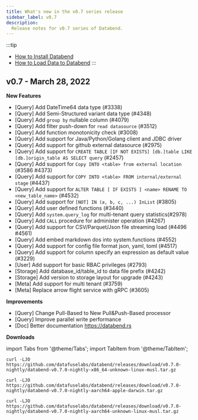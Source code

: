 ```yaml
---
title: What's new in the v0.7 series release
sidebar_label: v0.7
description:
  Release notes for v0.7 series of Databend.
---
```


:::tip
* [How to Install Databend](/doc/category/deploy)
* [How to Load Data to Databend](/doc/category/load-data)
:::

## v0.7 - March 28, 2022

**New Features**
* [Query] Add DateTime64 data type  (#3338)
* [Query] Add Semi-Structured variant data type (#4348)
* [Query] Add `group by` nullable column (#4079)
* [Query] Add filter push-down for `read datasource` (#3512)
* [Query] Add function monotonicity check (#3008)
* [Query] Add support for Java/Python/Golang client and JDBC driver
* [Query] Add support for github external datasource (#2975)
* [Query] Add support for `CREATE TABLE [IF NOT EXISTS] [db.]table LIKE [db.]origin_table AS SELECT query` (#2457)
* [Query] Add support for `Copy INTO <table> from external location` (#3586 #4373)
* [Query] Add support for `COPY INTO <table> FROM internal/external stage` (#4437)
* [Query] Add support for `ALTER TABLE [ IF EXISTS ] <name> RENAME TO <new_table_name>` (#4532)
* [Query] Add support for `[NOT] IN (a, b, c, ...) InList` (#3805)
* [Query] Add user defined functions (#3440)
* [Query] Add `system.query_log` for multi-tenant query statistics(#2978)
* [Query] Add `CALL` procedure for administer operation  (#4267)
* [Query] Add support for CSV/Parquet/Json file streaming load (#4496 #4561)
* [Query] Add embed markdown dos into system.functions (#4552)
* [Query] Add support for config file format json, yaml, toml (#4517)
* [Query] Add support for column specify an expression as default value (#3229)
* [User] Add support for basic RBAC privileges (#2793)
* [Storage] Add database_id/table_id to data file prefix (#4242)
* [Storage] Add version to storage layout for upgrade (#4243)
* [Meta] Add support for multi tenant (#3759)
* [Meta] Replace arrow flight service with gRPC (#3605)

**Improvements**
* [Query] Change Pull-Based to New Pull&Push-Based processor
* [Query] Improve parallel write performance
* [Doc] Better documentation https://databend.rs

**Downloads**

import Tabs from '@theme/Tabs';
import TabItem from '@theme/TabItem';

<Tabs groupId="operating-systems">
<TabItem value="linux" label="Linux">

```shell
curl -LJO https://github.com/datafuselabs/databend/releases/download/v0.7.0-nightly/databend-v0.7.0-nightly-x86_64-unknown-linux-musl.tar.gz
```

</TabItem>
<TabItem value="mac" label="MacOS">

```shell
curl -LJO https://github.com/datafuselabs/databend/releases/download/v0.7.0-nightly/databend-v0.7.0-nightly-aarch64-apple-darwin.tar.gz
```

</TabItem>

<TabItem value="arm" label="Arm">

```shell
curl -LJO https://github.com/datafuselabs/databend/releases/download/v0.7.0-nightly/databend-v0.7.0-nightly-aarch64-unknown-linux-musl.tar.gz
```

</TabItem>
</Tabs>

